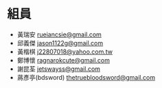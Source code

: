 ﻿# 組員

- 黃瑞安 rueiancsie@gmail.com
- 邱義傑 jason1122g@gmail.com
- 黃楷棋 j22807018@yahoo.com.tw
- 鄭博懷 ragnarokcute@gmail.com
- 謝昆荃 jetswayss@gmail.com
- 蔣彥亭(bdsword) thetruebloodsword@gmail.com
